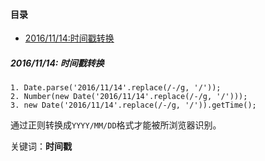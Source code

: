 #### 目录

* <a href="#0116">2016/11/14:时间戳转换</a>

##### <a id="1114">2016/11/14: 时间戳转换</a>

	1. Date.parse('2016/11/14'.replace(/-/g, '/'));
	2. Number(new Date('2016/11/14'.replace(/-/g, '/')));
	3. new Date('2016/11/14'.replace(/-/g, '/')).getTime();

通过正则转换成`YYYY/MM/DD`格式才能被所浏览器识别。

关键词：**时间戳**
